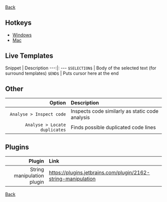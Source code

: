 [Back](../../README.md)

## Hotkeys

- [Windows](./hotkeys-windows.md)
- [Mac](./hotkeys-mac.md)

## Live Templates

Snippet | Description
---:|: ---
`$SELECTION$` | Body of the selected text (for surround templates)
`$END$` | Puts cursor here at the end

## Other

Option | Description
---:|:---
`Analyse > Inspect code` | Inspects code similarly as static code analysis
`Analyse > Locate duplicates` | Finds possible duplicated code lines

## Plugins

Plugin | Link
---:|:---
String manipulation plugin | https://plugins.jetbrains.com/plugin/2162-string-manipulation


[Back](../../README.md)
